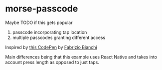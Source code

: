 # morse-passcode

Maybe TODO if this gets popular

1. passcode incorporating tap location
2. multiple passcodes granting different access

Inspired by [this CodePen](http://codepen.io/fbrz/pen/Hgqmd) by [Fabrizio Bianchi](https://twitter.com/_fbrz?lang=en)

Main differences being that this example uses React Native and takes into account press length as opposed to just taps.
